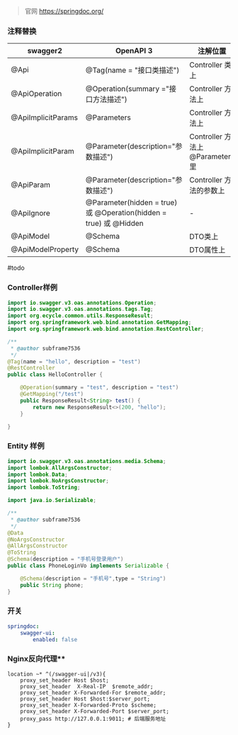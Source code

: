 > 官网 https://springdoc.org/

### 注释替换

| swagger2           | OpenAPI 3                                                         | 注解位置                         |
| ------------------ | ----------------------------------------------------------------- | -------------------------------- |
| @Api               | @Tag(name = "接口类描述")                                         | Controller 类上                  |
| @ApiOperation      | @Operation(summary ="接口方法描述")                               | Controller 方法上                |
| @ApiImplicitParams | @Parameters                                                       | Controller 方法上                |
| @ApiImplicitParam  | @Parameter(description="参数描述")                                | Controller 方法上 @Parameters 里 |
| @ApiParam          | @Parameter(description="参数描述")                                | Controller 方法的参数上          |
| @ApiIgnore         | @Parameter(hidden = true) 或 @Operation(hidden = true) 或 @Hidden | -                                |
| @ApiModel          | @Schema                                                           | DTO类上                          |
| @ApiModelProperty  | @Schema                                                           | DTO属性上                        |

#todo 
### Controller样例
```java
import io.swagger.v3.oas.annotations.Operation;
import io.swagger.v3.oas.annotations.tags.Tag;
import org.ecycle.common.utils.ResponseResult;
import org.springframework.web.bind.annotation.GetMapping;
import org.springframework.web.bind.annotation.RestController;

/**
 * @author subframe7536
 */
@Tag(name = "hello", description = "test")
@RestController
public class HelloController {

    @Operation(summary = "test", description = "test")
    @GetMapping("/test")
    public ResponseResult<String> test() {
        return new ResponseResult<>(200, "hello");
    }

}

```
### Entity 样例
```java
import io.swagger.v3.oas.annotations.media.Schema;
import lombok.AllArgsConstructor;
import lombok.Data;
import lombok.NoArgsConstructor;
import lombok.ToString;

import java.io.Serializable;

/**
 * @author subframe7536
 */
@Data
@NoArgsConstructor
@AllArgsConstructor
@ToString
@Schema(description = "手机号登录用户")
public class PhoneLoginVo implements Serializable {

    @Schema(description = "手机号",type = "String")
    public String phone;
}
```
### 开关
```yml
springdoc:
	swagger-ui:
		enabled: false
```

### Nginx反向代理**
```nginx
location ~* ^(/swagger-ui|/v3){
    proxy_set_header Host $host;
    proxy_set_header  X-Real-IP  $remote_addr;
    proxy_set_header X-Forwarded-For $remote_addr;
	proxy_set_header Host $host:$server_port;
    proxy_set_header X-Forwarded-Proto $scheme;
    proxy_set_header X-Forwarded-Port $server_port;
    proxy_pass http://127.0.0.1:9011; # 后端服务地址
}
```